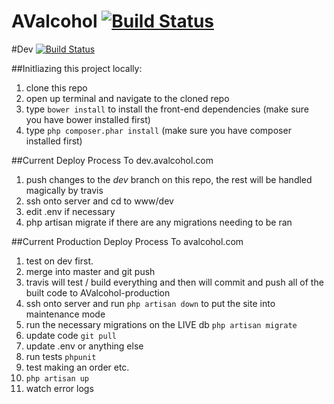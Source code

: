 # AValcohol [![Build Status](https://travis-ci.com/feeekkk/AValcohol.svg?token=crFjMNDDdzj4qoYgDDWv&branch=master)](https://travis-ci.com/feeekkk/AValcohol)
#Dev [![Build Status](https://travis-ci.com/feeekkk/AValcohol.svg?token=crFjMNDDdzj4qoYgDDWv&branch=dev)](https://travis-ci.com/feeekkk/AValcohol)

##Initliazing this project locally:
1. clone this repo
2. open up terminal and navigate to the cloned repo
3. type `bower install` to install the front-end dependencies (make sure you have bower installed first)
4. type `php composer.phar install` (make sure you have composer installed first)

##Current Deploy Process To dev.avalcohol.com
1. push changes to the *dev* branch on this repo, the rest will be handled magically by travis
2. ssh onto server and cd to www/dev
3. edit .env if necessary
4. php artisan migrate if there are any migrations needing to be ran

##Current Production Deploy Process To avalcohol.com
1. test on dev first.
2. merge into master and git push
3. travis will test / build everything and then will commit and push all of the built code to AValcohol-production
4. ssh onto server and run `php artisan down` to put the site into maintenance mode
5. run the necessary migrations on the LIVE db `php artisan migrate`
7. update code `git pull`
8. update .env or anything else
9. run tests `phpunit`
10. test making an order etc.
11. `php artisan up`
12. watch error logs
